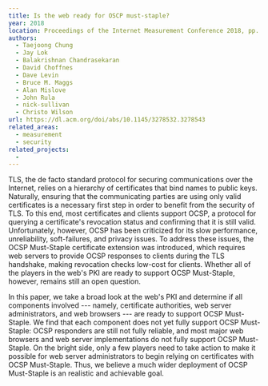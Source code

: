 ```yaml
---
title: Is the web ready for OSCP must-staple?
year: 2018
location: Proceedings of the Internet Measurement Conference 2018, pp. 105-118. 2018.
authors:
  - Taejoong Chung
  - Jay Lok
  - Balakrishnan Chandrasekaran
  - David Choffnes
  - Dave Levin
  - Bruce M. Maggs
  - Alan Mislove
  - John Rula
  - nick-sullivan
  - Christo Wilson
url: https://dl.acm.org/doi/abs/10.1145/3278532.3278543
related_areas:
  - measurement
  - security
related_projects:
  - 
---
```


TLS, the de facto standard protocol for securing communications over the Internet, relies on a hierarchy of certificates that bind names to public keys. Naturally, ensuring that the communicating parties are using only valid certificates is a necessary first step in order to benefit from the security of TLS. To this end, most certificates and clients support OCSP, a protocol for querying a certificate's revocation status and confirming that it is still valid. Unfortunately, however, OCSP has been criticized for its slow performance, unreliability, soft-failures, and privacy issues. To address these issues, the OCSP Must-Staple certificate extension was introduced, which requires web servers to provide OCSP responses to clients during the TLS handshake, making revocation checks low-cost for clients. Whether all of the players in the web's PKI are ready to support OCSP Must-Staple, however, remains still an open question.

In this paper, we take a broad look at the web's PKI and determine if all components involved --- namely, certificate authorities, web server administrators, and web browsers --- are ready to support OCSP Must-Staple. We find that each component does not yet fully support OCSP Must-Staple: OCSP responders are still not fully reliable, and most major web browsers and web server implementations do not fully support OCSP Must-Staple. On the bright side, only a few players need to take action to make it possible for web server administrators to begin relying on certificates with OCSP Must-Staple. Thus, we believe a much wider deployment of OCSP Must-Staple is an realistic and achievable goal.
